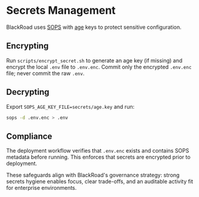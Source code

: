 # Secrets Management

BlackRoad uses [SOPS](https://github.com/getsops/sops) with [age](https://age-encryption.org/) keys to protect sensitive configuration.

## Encrypting

Run `scripts/encrypt_secret.sh` to generate an age key (if missing) and encrypt the local `.env` file to `.env.enc`.
Commit only the encrypted `.env.enc` file; never commit the raw `.env`.

## Decrypting

Export `SOPS_AGE_KEY_FILE=secrets/age.key` and run:

```bash
sops -d .env.enc > .env
```

## Compliance

The deployment workflow verifies that `.env.enc` exists and contains SOPS metadata before running. This enforces that secrets are encrypted prior to deployment.

These safeguards align with BlackRoad's governance strategy: strong secrets hygiene enables focus, clear trade-offs, and an auditable activity fit for enterprise environments.
